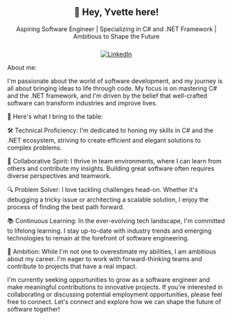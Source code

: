 <!--
**YvetteLerma/YvetteLerma** is a ✨ _special_ ✨ repository because its `README.md` (this file) appears on your GitHub profile.

Here are some ideas to get you started:

- 🔭 I’m currently working on ...
- 🌱 I’m currently learning ...
- 👯 I’m looking to collaborate on ...
- 🤔 I’m looking for help with ...
- 💬 Ask me about ...
- 📫 How to reach me: ...
- 😄 Pronouns: ...
- ⚡ Fun fact: ...
-->
<div align="center" style="padding: 10px;">
  
👋 Hey, Yvette here!
--------------------------  
Aspiring Software Engineer | Specializing in C# and .NET Framework | Ambitious to Shape the Future
</div>

<div align="center">
    <a href="https://www.linkedin.com/in/lermayvette">
        <img src="https://img.shields.io/badge/LinkedIn-Connect-blue" alt="LinkedIn">
    </a>
</div>


About me:

I'm passionate about the world of software development, and my journey is all about bringing ideas to life through code. My focus is on mastering C# and the .NET framework, and I'm driven by the belief that well-crafted software can transform industries and improve lives.

🚀 Here's what I bring to the table:

🛠️ Technical Proficiency: I'm dedicated to honing my skills in C# and the .NET ecosystem, striving to create efficient and elegant solutions to complex problems.

🤝 Collaborative Spirit: I thrive in team environments, where I can learn from others and contribute my insights. Building great software often requires diverse perspectives and teamwork.

🔍 Problem Solver: I love tackling challenges head-on. Whether it's debugging a tricky issue or architecting a scalable solution, I enjoy the process of finding the best path forward.

📚 Continuous Learning: In the ever-evolving tech landscape, I'm committed to lifelong learning. I stay up-to-date with industry trends and emerging technologies to remain at the forefront of software engineering.

🌟 Ambition: While I'm not one to overestimate my abilities, I am ambitious about my career. I'm eager to work with forward-thinking teams and contribute to projects that have a real impact.

I'm currently seeking opportunities to grow as a software engineer and make meaningful contributions to innovative projects. If you're interested in collaborating or discussing potential employment opportunities, please feel free to connect. Let's connect and explore how we can shape the future of software together!

